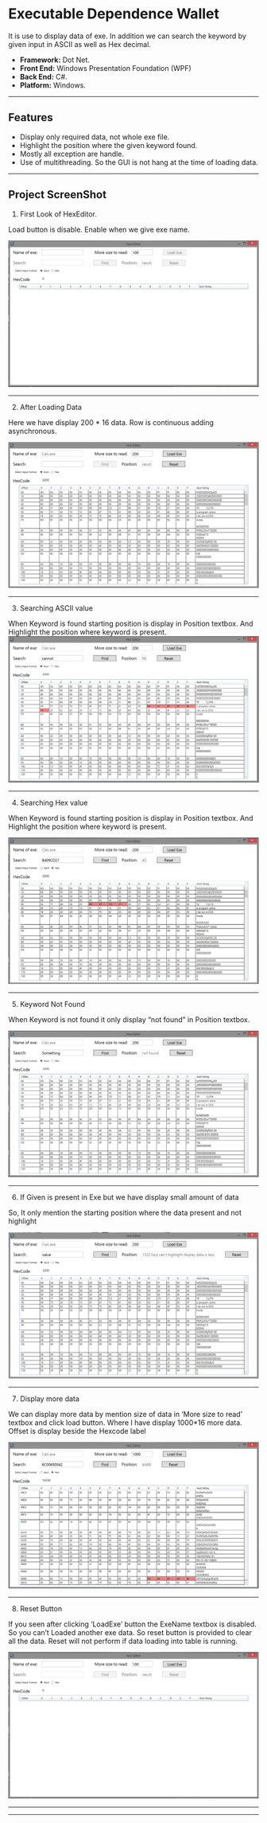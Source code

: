 # Executable Dependence Wallet

It is use to display data of exe. In addition we can search the keyword by given input in ASCII as well as Hex decimal.

- __Framework:__ Dot Net.
- __Front End:__ Windows Presentation Foundation (WPF)
- __Back End:__ C#.
- __Platform:__ Windows.

---

## Features

- Display only required data, not whole exe file.
- Highlight the position where the given keyword found.
- Mostly all exception are handle.
- Use of multithreading. So the GUI is not hang at the time of loading data.

---
## Project ScreenShot

1. First Look of HexEditor. 

Load button is disable. Enable when we give exe name.

![Screenshot](Screenshot/HexEditor1.jpg)

---

2. After Loading Data

Here we have display 200 * 16 data. Row is continuous adding asynchronous.

![Screenshot](Screenshot/HexEditor2.jpg)

---

3. Searching ASCII value

When Keyword is found starting position is display in Position textbox. And Highlight the position where keyword is present.
![Screenshot](Screenshot/HexEditor3.png)

---

4. Searching Hex value

When Keyword is found starting position is display in Position textbox. And Highlight the position where keyword is present.

![Screenshot](Screenshot/HexEditor4.jpg)

---

5. Keyword Not Found

When Keyword is not found it only display “not found” in Position textbox.

![Screenshot](Screenshot/HexEditor5.png)

---

6. If Given is present in Exe but we have display small amount of data

So, It only mention the starting position where the data present and not highlight

![Screenshot](Screenshot/HexEditor6.png)

---

7. Display more data

We can display more data by mention size of data in
‘More size to read’ textbox and click load button. Where I have display 1000*16 more data. Offset is display beside the Hexcode label

![Screenshot](Screenshot/HexEditor7.png)

---

8. Reset Button

If you seen after clicking ‘LoadExe’ button the ExeName textbox is disabled. So you can’t Loaded another exe data. So reset button is provided to clear all the data. Reset will not perform if data loading into table is running.

![Screenshot](Screenshot/HexEditor8.png)

---
---
